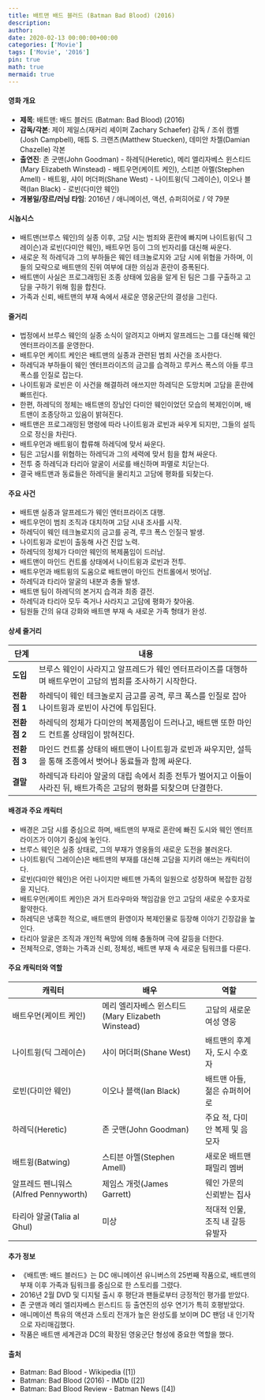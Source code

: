 ```yaml
---
title: 배트맨 배드 블러드 (Batman Bad Blood) (2016)
description: 
author: 
date: 2020-02-13 00:00:00+00:00
categories: ['Movie']
tags: ['Movie', '2016']
pin: true
math: true
mermaid: true
---
```

#### 영화 개요

- **제목**: 배트맨: 배드 블러드 (Batman: Bad Blood) (2016)  
- **감독/각본**: 제이 제일스(재커리 셰이퍼 Zachary Schaefer) 감독 / 조쉬 캠벨(Josh Campbell), 매튜 S. 크랜츠(Matthew Stuecken), 데미안 차젤(Damian Chazelle) 각본  
- **출연진**: 존 굿맨(John Goodman) - 하레딕(Heretic), 메리 엘리자베스 윈스티드(Mary Elizabeth Winstead) - 배트우먼(케이트 케인), 스티븐 아멜(Stephen Amell) - 배트윙, 샤이 머더퍼(Shane West) - 나이트윙(딕 그레이슨), 이오나 블랙(Ian Black) - 로빈(다미안 웨인)  
- **개봉일/장르/러닝 타임**: 2016년 / 애니메이션, 액션, 슈퍼히어로 / 약 79분  

#### 시놉시스

- 배트맨(브루스 웨인)의 실종 이후, 고담 시는 범죄와 혼란에 빠지며 나이트윙(딕 그레이슨)과 로빈(다미안 웨인), 배트우먼 등이 그의 빈자리를 대신해 싸운다.  
- 새로운 적 하레딕과 그의 부하들은 웨인 테크놀로지와 고담 시에 위협을 가하며, 이들의 모략으로 배트맨의 진위 여부에 대한 의심과 혼란이 증폭된다.  
- 배트맨이 사실은 프로그래밍된 조종 상태에 있음을 알게 된 팀은 그를 구출하고 고담을 구하기 위해 힘을 합친다.  
- 가족과 신뢰, 배트맨의 부재 속에서 새로운 영웅군단의 결성을 그린다.  

#### 줄거리

- 법정에서 브루스 웨인의 실종 소식이 알려지고 아버지 알프레드는 그를 대신해 웨인 엔터프라이즈를 운영한다.  
- 배트우먼 케이트 케인은 배트맨의 실종과 관련된 범죄 사건을 조사한다.  
- 하레딕과 부하들이 웨인 엔터프라이즈의 금고를 습격하고 루커스 폭스의 아들 루크 폭스를 인질로 잡는다.  
- 나이트윙과 로빈은 이 사건을 해결하려 애쓰지만 하레딕은 도망치며 고담을 혼란에 빠뜨린다.  
- 한편, 하레딕의 정체는 배트맨의 장남인 다미안 웨인이었던 모습의 복제인이며, 배트맨이 조종당하고 있음이 밝혀진다.  
- 배트맨은 프로그래밍된 명령에 따라 나이트윙과 로빈과 싸우게 되지만, 그들의 설득으로 정신을 차린다.  
- 배트우먼과 배트윙이 합류해 하레딕에 맞서 싸운다.  
- 팀은 고담시를 위협하는 하레딕과 그의 세력에 맞서 힘을 합쳐 싸운다.  
- 전투 중 하레딕과 타리아 알굴이 서로를 배신하며 파멸로 치닫는다.  
- 결국 배트맨과 동료들은 하레딕을 물리치고 고담에 평화를 되찾는다.  

#### 주요 사건

- 배트맨 실종과 알프레드가 웨인 엔터프라이즈 대행.  
- 배트우먼이 범죄 조직과 대치하며 고담 시내 조사를 시작.  
- 하레딕이 웨인 테크놀로지의 금고를 공격, 루크 폭스 인질극 발생.  
- 나이트윙과 로빈이 출동해 사건 진압 노력.  
- 하레딕의 정체가 다미안 웨인의 복제품임이 드러남.  
- 배트맨이 마인드 컨트롤 상태에서 나이트윙과 로빈과 전투.  
- 배트우먼과 배트윙의 도움으로 배트맨이 마인드 컨트롤에서 벗어남.  
- 하레딕과 타리아 알굴의 내분과 충돌 발생.  
- 배트맨 팀이 하레딕의 본거지 습격과 최종 결전.  
- 하레딕과 타리아 모두 죽거나 사라지고 고담에 평화가 찾아옴.  
- 팀원들 간의 유대 강화와 배트맨 부재 속 새로운 가족 형태가 완성.  

#### 상세 줄거리

| **단계**    | **내용**                                                                                                  |
|-------------|-----------------------------------------------------------------------------------------------------------|
| **도입**    | 브루스 웨인이 사라지고 알프레드가 웨인 엔터프라이즈를 대행하며 배트우먼이 고담의 범죄를 조사하기 시작한다.      |
| **전환점 1** | 하레딕이 웨인 테크놀로지 금고를 공격, 루크 폭스를 인질로 잡아 나이트윙과 로빈이 사건에 투입된다.                  |
| **전환점 2** | 하레딕의 정체가 다미안의 복제품임이 드러나고, 배트맨 또한 마인드 컨트롤 상태임이 밝혀진다.                         |
| **전환점 3** | 마인드 컨트롤 상태의 배트맨이 나이트윙과 로빈과 싸우지만, 설득을 통해 조종에서 벗어나 동료들과 함께 싸운다.         |
| **결말**    | 하레딕과 타리아 알굴의 대립 속에서 최종 전투가 벌어지고 이들이 사라진 뒤, 배트가족은 고담의 평화를 되찾으며 단결한다.  |

#### 배경과 주요 캐릭터

- 배경은 고담 시를 중심으로 하며, 배트맨의 부재로 혼란에 빠진 도시와 웨인 엔터프라이즈가 이야기 중심에 놓인다.  
- 브루스 웨인은 실종 상태로, 그의 부재가 영웅들의 새로운 도전을 불러온다.  
- 나이트윙(딕 그레이슨)은 배트맨의 부재를 대신해 고담을 지키려 애쓰는 캐릭터이다.  
- 로빈(다미안 웨인)은 어린 나이지만 배트맨 가족의 일원으로 성장하며 복잡한 감정을 지닌다.  
- 배트우먼(케이트 케인)은 과거 트라우마와 책임감을 안고 고담의 새로운 수호자로 활약한다.  
- 하레딕은 냉혹한 적으로, 배트맨의 환영이자 복제인물로 등장해 이야기 긴장감을 높인다.  
- 타리아 알굴은 조직과 개인적 욕망에 의해 충돌하며 극에 갈등을 더한다.  
- 전체적으로, 영화는 가족과 신뢰, 정체성, 배트맨 부재 속 새로운 팀워크를 다룬다.  

#### 주요 캐릭터와 역할

| **캐릭터**       | **배우**                            | **역할**                          |
|------------------|-----------------------------------|---------------------------------|
| 배트우먼(케이트 케인)          | 메리 엘리자베스 윈스티드(Mary Elizabeth Winstead) | 고담의 새로운 여성 영웅               |
| 나이트윙(딕 그레이슨)            | 샤이 머더퍼(Shane West)                         | 배트맨의 후계자, 도시 수호자           |
| 로빈(다미안 웨인)               | 이오나 블랙(Ian Black)                           | 배트맨 아들, 젊은 슈퍼히어로           |
| 하레딕(Heretic)                  | 존 굿맨(John Goodman)                           | 주요 적, 다미안 복제 및 음모자          |
| 배트윙(Batwing)                 | 스티븐 아멜(Stephen Amell)                      | 새로운 배트맨 패밀리 멤버               |
| 알프레드 펜니워스(Alfred Pennyworth) | 제임스 개럿(James Garrett)                       | 웨인 가문의 신뢰받는 집사              |
| 타리아 알굴(Talia al Ghul)       | 미상                                              | 적대적 인물, 조직 내 갈등 유발자        |

#### 추가 정보

- 《배트맨: 배드 블러드》는 DC 애니메이션 유니버스의 25번째 작품으로, 배트맨의 부재 이후 가족과 팀워크를 중심으로 한 스토리를 그렸다.  
- 2016년 2월 DVD 및 디지털 출시 후 평단과 팬들로부터 긍정적인 평가를 받았다.  
- 존 굿맨과 메리 엘리자베스 윈스티드 등 출연진의 성우 연기가 특히 호평받았다.  
- 애니메이션 특유의 액션과 스토리 전개가 높은 완성도를 보이며 DC 팬덤 내 인기작으로 자리매김했다.  
- 작품은 배트맨 세계관과 DC의 확장된 영웅군단 형성에 중요한 역할을 했다.  

#### 출처

- Batman: Bad Blood - Wikipedia ([1])  
- Batman: Bad Blood (2016) - IMDb ([2])  
- Batman: Bad Blood Review - Batman News ([4])
